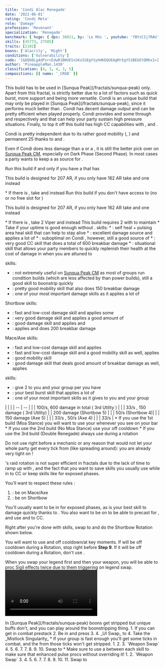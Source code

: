 ```yaml
---
title: 'Condi Alac Renegade'
date: '2021-06-01'
rating: 'Condi Meta'
role: 'Damage'
profession: 'Revenant'
specialization: 'Renegade'
benchmark: { huge: { dps: 38011, by: 'Le Mós ', youtube: 'fBYzCIj7RAU' } }
skills: [45773, 27505]
traits: [2182]
boons: ['Alacrity', 'Might']
conditions: ['Vulnerability']
code: '[&DQkDLg4dPzrcEdwR1BHUESsSKxIGEgYSyhHKEQUEAgMrEgYS1BEGEtQRKxI=]'
author: 'PineappleMan.1430'
classification: [4, 3, 4, 3, 5]
compositions: [{ name: '_CRGB' }]
---
```


<Message>
This build has to be used in [Sunqua Peak](/fractals/sunqua-peak) only. Apart from this fractal, <BuildLink build="Power Renegade" specialization="Renegade"/> is strictly better due to a lot of factors such as quick burst, more support and being more versatile.
</Message>
Condi <Specialization name="Renegade"/> is an unique build that may only be played in [Sunqua Peak](/fractals/sunqua-peak), since it performs much better than <BuildLink build="Power Renegade" specialization="Renegade"/>. Condi <Specialization name="Renegade"/> has decent damage output and can be pretty efficient when played properly. Condi <Specialization name="Renegade"/> provides <Boon name="Alacrity"/> and some <Boon name="Might"/> through <Skill id="45537"/> and <Skill id="44076"/> respectively and <Skill id="45773"/> that can help your party sustain high pressure situations. Finally, to top it off this build has high CC capabilities with <Skill id="41220"/>, <Skill id="28409"/> and <Skill id="41820"/>.

Condi <Specialization name="Renegade"/> is pretty independent due to its rather good mobility (<Skill id="28029"/>, <Skill id="27917"/>) and permanent 25 <Boon name="Might"/> thanks to <Skill id="44076"/> and <Trait id="1781"/>.

Even if Condi <Specialization name="Renegade"/> does less damage than a <BuildLink build="Condi Firebrand" specialization="Firebrand"/> or a <BuildLink build="Condi Soulbeast" specialization="Soulbeast"/>, it is still the better pick over <BuildLink build="Power Renegade" specialization="Renegade"/> on [Sunqua Peak CM](/fractals/sunqua-peak), especially on Dark Phase (Second Phase). In most cases a party wants to keep a <Specialization name="Renegade"/> as source for <Boon name="Alacrity"/>.

<Divider text="Equipment"/>

<Tabs outlined>
<Tab title="Moa Stance">
Run this build if and only if you have a <Specialization name="Soulbeast"/> that has <Skill id="45970"/>

This build is designed for 207 AR, if you only have 162 AR take <Item id="80616"/> and one <Item id="80002" affix="Seraph"/> instead
<Grid>
<GridItem sm="4">
<Armor weight="Heavy" helmAffix="Viper" helmRune="Nightmare" shouldersAffix="Viper" shouldersRune="Nightmare" coatAffix="Viper" coatRune="Nightmare" glovesAffix="Viper" glovesRune="Nightmare" leggingsAffix="Viper" leggingsRune="Nightmare" bootsAffix="Viper" bootsRune="Nightmare" helmInfusionId="37130" shouldersInfusionId="37130" coatInfusionId="37130" glovesInfusionId="37130" leggingsInfusionId="37130" bootsInfusionId="37130"/>
</GridItem>

<GridItem sm="4">
<Weapons weapon1MainType="Mace" weapon1MainAffix="Viper" weapon1MainSigil1="Earth" weapon1MainSigil1Id="24560" weapon1OffType="Axe" weapon1OffAffix="Viper"  weapon1OffSigil="Doom" weapon1OffSigilId="24609" weapon2MainSigil1Id="24560" weapon2MainSigil2Id="24605" weapon2MainType="Shortbow" weapon2MainAffix="Viper" weapon2MainSigil1="Earth" weapon2MainSigil2="Geomancy" weapon1MainInfusion1Id="37130" weapon2MainInfusion1Id="37130" weapon1OffInfusionId="37130" weapon2MainInfusion2Id="37130"/>

<Consumables foodId="91842" utilityId="48916" infusion="Malign +9 Agony Infusion"/>
</GridItem>

<GridItem sm="4">
<BackAndTrinkets backItemAffix="Viper" accessory1Affix="Viper" accessory2Affix="Viper" amuletAffix="Viper" ring1Affix="Viper" ring2Affix="Viper" backItemInfusion1Id="37130" backItemInfusion2Id="37130" accessory1InfusionId="37130" accessory2InfusionId="37130" ring1Infusion1Id="37130" ring1Infusion2Id="37130" ring1Infusion3Id="37130" ring2Infusion1Id="37130" ring2Infusion2Id="37130" ring2Infusion3Id="37130"/>

<Card title="Notes">
* If there is <Instability name="Boon Overload"/>, take <Item id="86997"/> and <Item id="48917"/> instead

</Card>
</GridItem>
</Grid>
</Tab>

<Tab title="no moa stance">
Run this build if you don't have access to <Skill id="45970"/> (no <Specialization name="Soulbeast"/> or no free slot for <Skill id="45970"/>)

This build is designed for 207 AR, if you only have 162 AR take <Item id="80616"/> and one <Item id="80002" affix="Seraph"/> instead
<Grid>
<GridItem sm="4">
<Armor weight="Heavy" helmAffix="Viper" helmRune="Leadership" shouldersAffix="Viper" shouldersRune="Leadership" coatAffix="Viper" coatRune="Leadership" glovesAffix="Viper" glovesRune="Leadership" leggingsAffix="Viper" leggingsRune="Leadership" bootsAffix="Viper" bootsRune="Leadership" helmInfusionId="37130" shouldersInfusionId="37130" coatInfusionId="37130" glovesInfusionId="37130" leggingsInfusionId="37130" bootsInfusionId="37130"/>
</GridItem>

<GridItem sm="4">
<Weapons weapon1MainType="Mace" weapon1MainAffix="Viper" weapon1MainSigil1="Concentration" weapon1MainSigil1Id="72339" weapon1OffType="Axe" weapon1OffAffix="Viper"  weapon1OffSigil="Doom" weapon1OffSigilId="24609" weapon2MainSigil1Id="72339" weapon2MainSigil2Id="24605" weapon2MainType="Shortbow" weapon2MainAffix="Viper" weapon2MainSigil1="Concentration" weapon2MainSigil2="Geomancy" weapon1MainInfusion1Id="37130" weapon2MainInfusion1Id="37130" weapon1OffInfusionId="37130" weapon2MainInfusion2Id="37130"/>

<Consumables foodId="91842" utilityId="48916" infusion="Malign +9 Agony Infusion"/>
</GridItem>

<GridItem sm="4">
<BackAndTrinkets backItemAffix="Viper" accessory1Affix="Viper" accessory2Affix="Viper" amuletAffix="Viper" ring1Affix="Seraph" ring2Affix="Seraph" backItemInfusion1Id="37130" backItemInfusion2Id="37130" accessory1InfusionId="37130" accessory2InfusionId="37130" ring1Infusion1Id="37130" ring1Infusion2Id="37130" ring1Infusion3Id="37130" ring2Infusion1Id="37130" ring2Infusion2Id="37130" ring2Infusion3Id="37130"/>

<Card title="Notes">
* If there is <Instability name="Boon Overload"/>, take 2 Viper <Item id="80058"/> <Item id="86997"/> and <Item id="48917"/> instead

</Card>
</GridItem>
</Grid>
</Tab>

<Tab title="Double Renegade">
This build requires 2 <Specialization name="Renegade"/> with <Trait id="2182"/> to maintain <Boon name="Alacrity"/>
<Grid>
<GridItem sm="4">
<Armor weight="Heavy" helmAffix="Viper" helmRune="Nightmare" shouldersAffix="Viper" shouldersRune="Nightmare" coatAffix="Viper" coatRune="Nightmare" glovesAffix="Viper" glovesRune="Nightmare" leggingsAffix="Viper" leggingsRune="Nightmare" bootsAffix="Viper" bootsRune="Nightmare" helmInfusionId="37130" shouldersInfusionId="37130" coatInfusionId="37130" glovesInfusionId="37130" leggingsInfusionId="37130" bootsInfusionId="37130"/>
</GridItem>

<GridItem sm="4">
<Weapons weapon1MainType="Mace" weapon1MainAffix="Viper" weapon1MainSigil1="Earth" weapon1MainSigil1Id="24560" weapon1OffType="Axe" weapon1OffAffix="Viper"  weapon1OffSigil="Doom" weapon1OffSigilId="24609" weapon2MainSigil1Id="24560" weapon2MainSigil2Id="24605" weapon2MainType="Shortbow" weapon2MainAffix="Viper" weapon2MainSigil1="Earth" weapon2MainSigil2="Geomancy" weapon1MainInfusion1Id="37130" weapon2MainInfusion1Id="37130" weapon1OffInfusionId="37130" weapon2MainInfusion2Id="37130"/>

<Consumables foodId="86997" utilityId="48917" infusion="Malign +9 Agony Infusion"/>
</GridItem>

<GridItem sm="4">
<BackAndTrinkets backItemAffix="Viper" accessory1Affix="Viper" accessory2Affix="Viper" amuletAffix="Viper" ring1Affix="Viper" ring2Affix="Viper" backItemInfusion1Id="37130" backItemInfusion2Id="37130" accessory1InfusionId="37130" accessory2InfusionId="37130" ring1Infusion1Id="37130" ring1Infusion2Id="37130" ring1Infusion3Id="37130" ring2Infusion1Id="37130" ring2Infusion2Id="37130" ring2Infusion3Id="37130"/>

</GridItem>
</Grid>
</Tab>

</Tabs>

<Divider text="Build"/>

<Grid>
<GridItem sm="7">
<Traits traits1Id="3" traits1="Invocation" traits1SelectedIds="1761,1781,1791" traits2Id="14" traits2="Corruption" traits2SelectedIds="1793,1714,1795" traits3Id="63" traits3="Renegade" traits3SelectedIds="2079,2092,2182"/>
</GridItem>  
<GridItem sm="5">
<Card title="Legends">
<Legends legend1Id="41858" legend2Id="28494"/>
</Card>
<Card title="Situational Traits">
* Take <Trait id="1774"/> if your <Boon name="Might"/> uptime is good enough without <Trait id="1781"/>.

</Card>
</GridItem>
</Grid>

<Divider text="Further information"/>

<Grid>
<GridItem sm="7">
<Card title="Key Skills">
<Skill id="41858"/> skills:
* <Skill id="45686"/>: self heal + pulsing area heal skill that can help <Skill id="12498"/> to stay alive
* <Skill id="42949"/>: excellent damage source and applies a lot of <Condition name="Bleeding"/>
* <Skill id="40485"/>: suboptimal on Condi <Specialization name="Renegade"/>, however, still a good source of <Condition name="Vulnerability"/>
* <Skill id="41220"/>: very good CC skill that does a total of 600 breakbar damage
* <Skill id="45773"/>: situational skill that allows your party members to quickly replenish their health at the cost of damage in when you are attuned to <Skill id="41858"/>

<Skill id="28494"/> skills:

- <Skill id="27505"/>: not extremely useful on [Sunqua Peak CM](/fractals/sunqua-peak) as most of groups run condition builds (which are less affected by <Boon name="Protection"/> than power builds), still a good skill to boonstrip quickly
- <Skill id="27917"/>: pretty good mobility skill that also does 150 breakbar damage
- <Skill id="28287"/>: one of your most important damage skills as it applies a lot of <Condition name="Torment"/>

Shortbow skills:

- <Skill id="40175"/>: fast and low-cost damage skill and applies some <Condition name="Bleeding"/>
- <Skill id="41829"/>: very good damage skill and applies a good amount of <Condition name="Torment"/>
- <Skill id="43993"/>: good damage skill and applies <Condition name="Burning"/> and <Condition name=Slow/>
- <Skill id="41820"/> : applies <Condition name="Burning"/> and does 200 breakbar damage

Mace/Axe skills:

- <Skill id="28357"/>: fast and low-cost damage skill and applies <Condition name=Burning/>
- <Skill id="27964"/>: fast and low-cost damage skill and a good mobility skill as well, applies <Condition name=Torment/>
- <Skill id="28029"/>: good mobility skill
- <Skill id="28409"/>: good damage skill that deals good amount of breakbar damage as well, applies <Condition name=Torment/>

<Specialization name="Renegade"/> skills:

- <Skill id="44076"/>: give 2 <Boon name="Might"/> to you and your group per <SpecialActionKey name="Kallas Fervor"/> you have
- <Skill id="41294"/>: your best burst skill that applies a lot of <Condition name=Burning/>
- <Skill id="45537"/>: one of your most important skills as it gives <Boon name=Alacrity/> to you and your group

</Card>
</GridItem> 
<GridItem sm="5">
<Card title="Defiance Bar Damage">
| | |
| -- | -- |
| <Skill id="41220" size="big" disableText/> | 100/s, 600 damage in total (<Skill id="41858"/> 3rd Utility ) |
| <Skill id="27917" size="big" disableText/> | 33/s <Condition name="Chilled"/>, 150 damage (<Skill id="28494"/> 3rd Utility) 
| <Skill id="41820" size="big" disableText/> | 200 damage (Shortbow 5) |
| <Skill id="43993" size="big" disableText/> | 50/s <Condition name="Slow"/> (Shortbow 4)|
| <Skill id="28409" size="big" disableText/> | 150 damage (Axe 5) |
| <Skill id="28029" size="big" disableText/> | 33/s <Condition name="Chilled"/>, 50/s <Condition name="Slow"/> (Axe 4) |
| <Skill id="27505" size="big" disableText/> | 33/s <Condition name="Chilled"/> |
</Card>

<Card title="When to use Order From Above">
* If you use the 1st build (Moa Stance) you will want to use your <Skill id="45537"/> whenever you see <Skill id="45970"/> on your bar
* If you use the 2nd build (No Moa Stance) use your <Skill id="45537"/> off cooldown
* If you use the 3rd build (Double Renegade) always use <Skill id="45537"/> during a <Skill id="41858"/> rotation 
<Message>

Do not use <Skill id="45537"/> right before a mechanic or any reason that would not let your whole party get every tick from <Skill id="45537"/> (like spreading around): you are already very tight on <Boon name="Alacrity"/>!
</Message>

</Card>

</GridItem> 
</Grid>

<Divider text="Rotation / Skill usage"/>

<Grid>
<GridItem sm="6">
<Card title="Information">
<Specialization name="Renegade" text="Condi Renegade"/>'s raid rotation is not super efficient in fractals due to the lack of time to ramp up with <Skill id="28494"/>, and the fact that you want to save skills you usually use while in <Skill id="41858"/> to CC or keep skills like <Skill name="Citadel Bombardment"/> for exposed phases.

You'll want to respect these rules :

1. <Skill id="41858"/> : be on Mace/Axe
2. <Skill id="28494"/> : be on Shortbow

You'll usually want to be in <Skill id="41858"/> for exposed phases, as <Skill name="Citadel Bombardment"/> is your best skill to damage quickly thanks to <Condition name="Burning"/>. You also want to be on <Skill id="41858"/> to be able to precast <Skill id="42949"/> for <Condition name="Bleeding"/>, and use <Skill id="41220"/> and <Skill name=Temporal Rift/> to CC.

Right after you're done with <Skill id="41858"/> skills, swap to <Skill id="28494"/> and do the Shortbow Rotation shown below.

You will want to use <Skill id="45537"/> and <Skill name="Heroic Command"/> off cooldown/at key moments. If <Skill id="45537"/> will be off cooldown during a <Skill id="28494"/> Rotation, stop <Skill name="Embrace The Darkness"/> right before **Step 9**. If it will be off cooldown during a <Skill id="41858"/> Rotation, don't use <Skill id="40485"/>.

When you swap your legend first and then your weapon, you will be able to proc Sigil effects twice due to them triggering on legend swap.
</Card>
<Card title="Raid Golem Rotation">
<Video youtube="fBYzCIj7RAU" caption="by Le Mós "/>
</Card>

</GridItem>

<GridItem sm="6">
<Card title="Precasting">
In [Sunqua Peak](/fractals/sunqua-peak) boons get stripped but unique buffs don't, and you can play around the boonstripping thing.
1. If you can get in combat prestack <Item id="24609"/>
2. Be in <Skill id="28134"/> and press <Skill id="26937"/>
3. <Skill id="45537"/> 
4. _UI Swap_ to <Skill id="28494"/>
4. Take the _Mistlock Singularity_ 
* If your group is fast enough you'll get some <Skill id="45537"/> ticks in combat, and the <Boon name=Alacrity/> from those ticks won't get stripped.

</Card>

<Card title="Mallyx Shortbow Rotation">
1. <Skill name="Embrace The Darkness"/>
2. <Skill name="Searing Fissure"/>
3. `Weapon Swap`  
4. <Skill name="Bloodbane Path"/> 
5. <Skill name="Spiritcrush"/> 
6. <Skill name="Sevenshot"/>
7. <Skill name="Bloodbane Path"/>
7. <Skill name="Bloodbane Path"/>
8. <Skill name="Sevenshot"/>
9. <Skill name="Spiritcrush"/>
10. Swap to <Skill id="41858"/>
* Make sure to use a <Skill id="40497"/> between each skill to make sure that enhanced <Skill id="28287"/> pulse procs without overriding it!

</Card>
<Card title="Kalla Mace Rotation">
1. <Skill name="Bloodbane Path"/>
2. `Weapon Swap` 
3. <Skill name="Searing Fissure"/>
4. <Skill name="Echoing Eruption"/> 
5. <Skill name="Citadel Bombardment"/> 
6. <Skill name="Temporal Rift"/>
7. <Skill name="Searing Fissure"/>
7. <Skill name="Searing Fissure"/>
8. <Skill name="Razorclaws Rage"/>
9. <Skill name="Icerazors Ire"/>
10. <Skill name="Echoing Eruption"/>
11. Swap to <Skill id="28494"/>

</Card>

</GridItem>
</Grid>
